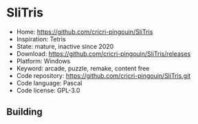 # SliTris

- Home: https://github.com/cricri-pingouin/SliTris
- Inspiration: Tetris
- State: mature, inactive since 2020
- Download: https://github.com/cricri-pingouin/SliTris/releases
- Platform: Windows
- Keyword: arcade, puzzle, remake, content free
- Code repository: https://github.com/cricri-pingouin/SliTris.git
- Code language: Pascal
- Code license: GPL-3.0

## Building
